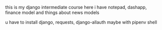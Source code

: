 this is my django intermediate course 
here i have notepad, dashapp, finance model and things about news models

u have to install django, requests, django-allauth maybe with pipenv shell